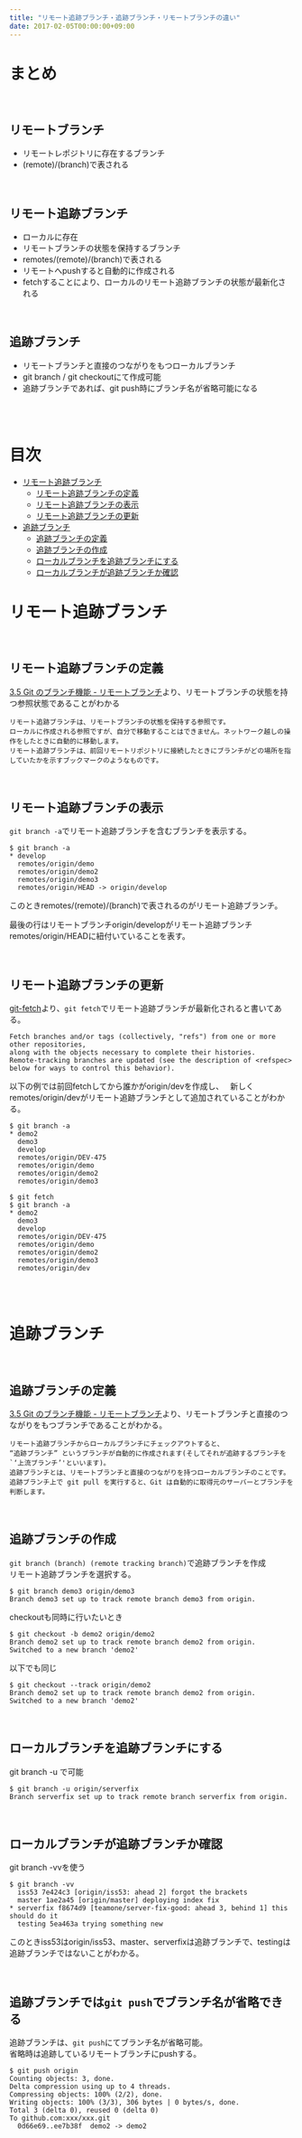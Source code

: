 ```yaml
---
title: "リモート追跡ブランチ・追跡ブランチ・リモートブランチの違い"
date: 2017-02-05T00:00:00+09:00
---
```


# まとめ

<br>

## リモートブランチ
- リモートレポジトリに存在するブランチ
- (remote)/(branch)で表される

<br>

## リモート追跡ブランチ
- ローカルに存在
- リモートブランチの状態を保持するブランチ
- remotes/(remote)/(branch)で表される
- リモートへpushすると自動的に作成される
- fetchすることにより、ローカルのリモート追跡ブランチの状態が最新化される


<br>

## 追跡ブランチ
- リモートブランチと直接のつながりをもつローカルブランチ
- git branch / git checkoutにて作成可能
- 追跡ブランチであれば、git push時にブランチ名が省略可能になる

<br><br>

# 目次
- [リモート追跡ブランチ](#リモート追跡ブランチ)
  - [リモート追跡ブランチの定義](#リモート追跡ブランチの定義)
  - [リモート追跡ブランチの表示](#リモート追跡ブランチの表示)
  - [リモート追跡ブランチの更新](#リモート追跡ブランチの更新)
- [追跡ブランチ](#追跡ブランチ)
  - [追跡ブランチの定義](#追跡ブランチの定義)
  - [追跡ブランチの作成](#追跡ブランチの作成)
  - [ローカルブランチを追跡ブランチにする](#ローカルブランチを追跡ブランチにする)
  - [ローカルブランチが追跡ブランチか確認](#ローカルブランチが追跡ブランチか確認)

# リモート追跡ブランチ

<br>

## リモート追跡ブランチの定義

[3.5 Git のブランチ機能 - リモートブランチ](https://git-scm.com/book/ja/v2/Git-%E3%81%AE%E3%83%96%E3%83%A9%E3%83%B3%E3%83%81%E6%A9%9F%E8%83%BD-%E3%83%AA%E3%83%A2%E3%83%BC%E3%83%88%E3%83%96%E3%83%A9%E3%83%B3%E3%83%81)より、リモートブランチの状態を持つ参照状態であることがわかる

```
リモート追跡ブランチは、リモートブランチの状態を保持する参照です。 
ローカルに作成される参照ですが、自分で移動することはできません。ネットワーク越しの操作をしたときに自動的に移動します。 
リモート追跡ブランチは、前回リモートリポジトリに接続したときにブランチがどの場所を指していたかを示すブックマークのようなものです。
```

<br>

## リモート追跡ブランチの表示

`git branch -a`でリモート追跡ブランチを含むブランチを表示する。

```
$ git branch -a
* develop
  remotes/origin/demo
  remotes/origin/demo2
  remotes/origin/demo3
  remotes/origin/HEAD -> origin/develop
```

このときremotes/(remote)/(branch)で表されるのがリモート追跡ブランチ。  

最後の行はリモートブランチorigin/developがリモート追跡ブランチremotes/origin/HEADに紐付いていることを表す。

<br>

## リモート追跡ブランチの更新

[git-fetch](https://git-scm.com/docs/git-fetch)より、`git fetch`でリモート追跡ブランチが最新化されると書いてある。
```
Fetch branches and/or tags (collectively, "refs") from one or more other repositories, 
along with the objects necessary to complete their histories. 
Remote-tracking branches are updated (see the description of <refspec> below for ways to control this behavior).
```

以下の例では前回fetchしてから誰かがorigin/devを作成し、  
新しくremotes/origin/devがリモート追跡ブランチとして追加されていることがわかる。


```
$ git branch -a
* demo2
  demo3
  develop
  remotes/origin/DEV-475
  remotes/origin/demo
  remotes/origin/demo2
  remotes/origin/demo3

$ git fetch
$ git branch -a
* demo2
  demo3
  develop
  remotes/origin/DEV-475
  remotes/origin/demo
  remotes/origin/demo2
  remotes/origin/demo3
  remotes/origin/dev
```

<br><br>

# 追跡ブランチ

<br>

## 追跡ブランチの定義

[3.5 Git のブランチ機能 - リモートブランチ](https://git-scm.com/book/ja/v2/Git-%E3%81%AE%E3%83%96%E3%83%A9%E3%83%B3%E3%83%81%E6%A9%9F%E8%83%BD-%E3%83%AA%E3%83%A2%E3%83%BC%E3%83%88%E3%83%96%E3%83%A9%E3%83%B3%E3%83%81)より、リモートブランチと直接のつながりをもつブランチであることがわかる。

```
リモート追跡ブランチからローカルブランチにチェックアウトすると、
“追跡ブランチ” というブランチが自動的に作成されます(そしてそれが追跡するブランチを`‘上流ブランチ’'といいます)。
追跡ブランチとは、リモートブランチと直接のつながりを持つローカルブランチのことです。 
追跡ブランチ上で git pull を実行すると、Git は自動的に取得元のサーバーとブランチを判断します。
```

<br>

## 追跡ブランチの作成

`git branch (branch) (remote tracking branch)`で追跡ブランチを作成  
リモート追跡ブランチを選択する。　

```
$ git branch demo3 origin/demo3
Branch demo3 set up to track remote branch demo3 from origin.
```

checkoutも同時に行いたいとき

```
$ git checkout -b demo2 origin/demo2
Branch demo2 set up to track remote branch demo2 from origin.
Switched to a new branch 'demo2'
```

以下でも同じ
```
$ git checkout --track origin/demo2
Branch demo2 set up to track remote branch demo2 from origin.
Switched to a new branch 'demo2'
```

<br>

## ローカルブランチを追跡ブランチにする

git branch -u で可能

```
$ git branch -u origin/serverfix
Branch serverfix set up to track remote branch serverfix from origin.
```

<br>

## ローカルブランチが追跡ブランチか確認

git branch -vvを使う

```
$ git branch -vv
  iss53 7e424c3 [origin/iss53: ahead 2] forgot the brackets
  master 1ae2a45 [origin/master] deploying index fix
* serverfix f8674d9 [teamone/server-fix-good: ahead 3, behind 1] this should do it
  testing 5ea463a trying something new
```

このときiss53はorigin/iss53、master、serverfixは追跡ブランチで、testingは追跡ブランチではないことがわかる。

<br>

## 追跡ブランチでは`git push`でブランチ名が省略できる

追跡ブランチは、`git push`にてブランチ名が省略可能。  
省略時は追跡しているリモートブランチにpushする。

```
$ git push origin
Counting objects: 3, done.
Delta compression using up to 4 threads.
Compressing objects: 100% (2/2), done.
Writing objects: 100% (3/3), 306 bytes | 0 bytes/s, done.
Total 3 (delta 0), reused 0 (delta 0)
To github.com:xxx/xxx.git
  0d66e69..ee7b38f  demo2 -> demo2
```
